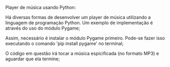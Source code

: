 Player de música usando Python:

Há diversas formas de desenvolver um player de música utilizando a linguagem de programação Python. Um exemplo de implementação é através do uso do módulo Pygame;

Assim, necessário é instalar o módulo Pygame primeiro. Pode-se fazer isso executando o comando 'pip install pygame' no terminal;

O código em questão irá tocar a música espicificada (no formato MP3) e aguardar que ela termine;
